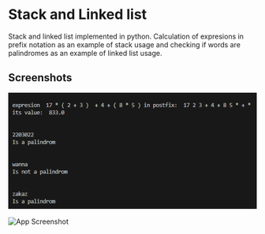 # Stack and Linked list
Stack and linked list implemented in python. Calculation of expresions in prefix notation as an example of stack usage and checking if words are palindromes as an example of linked list usage.

## Screenshots

![App Screenshot](https://github.com/Simon125q/stack-linked_list/blob/main/scr01.png)

![App Screenshot](https://github.com/Simon125q/stack-linked_list/blob/main/scr02.png)
